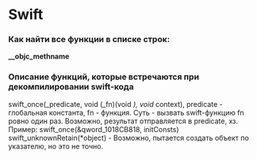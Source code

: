 # Swift

### Как найти все функции в списке строк: 

**\_\_objc\_methname**

### Описание функций, которые встречаются при декомпилировании swift-кода

swift\_once\(_predicate, void \(_fn\)\(void _\), void_ context\), predicate - глобальная константа, fn - функция. Суть - вызвать swift-функцию fn ровно один раз. Возможно, результат отправляется в predicate, хз. Пример: swift\_once\(&qword\_1018CB818, initConsts\)  
swift\_unknownRetain\(\*object\) - Возможно, пытается создать объект по указателю, но это не точно.

